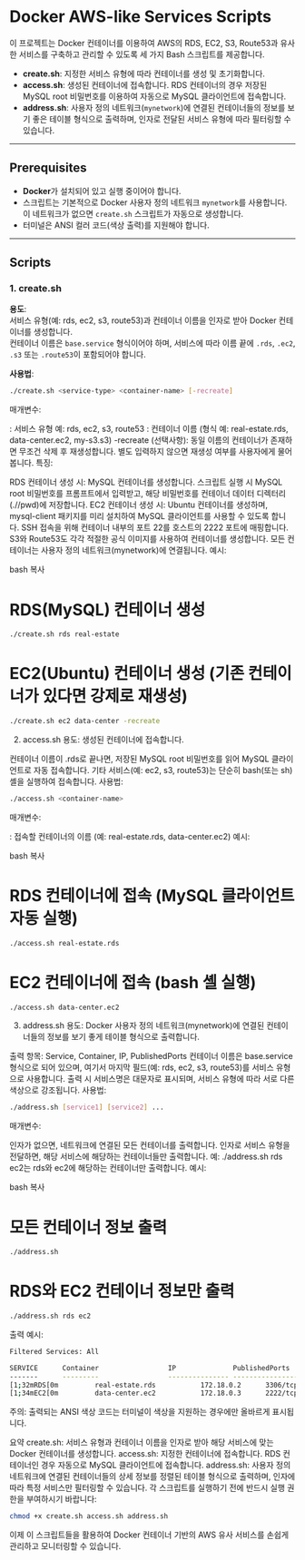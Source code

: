 # Docker AWS-like Services Scripts

이 프로젝트는 Docker 컨테이너를 이용하여 AWS의 RDS, EC2, S3, Route53과 유사한 서비스를 구축하고 관리할 수 있도록 세 가지 Bash 스크립트를 제공합니다.

- **create.sh**: 지정한 서비스 유형에 따라 컨테이너를 생성 및 초기화합니다.
- **access.sh**: 생성된 컨테이너에 접속합니다. RDS 컨테이너의 경우 저장된 MySQL root 비밀번호를 이용하여 자동으로 MySQL 클라이언트에 접속합니다.
- **address.sh**: 사용자 정의 네트워크(`mynetwork`)에 연결된 컨테이너들의 정보를 보기 좋은 테이블 형식으로 출력하며, 인자로 전달된 서비스 유형에 따라 필터링할 수 있습니다.

---

## Prerequisites

- **Docker**가 설치되어 있고 실행 중이어야 합니다.
- 스크립트는 기본적으로 Docker 사용자 정의 네트워크 `mynetwork`를 사용합니다.  
  이 네트워크가 없으면 `create.sh` 스크립트가 자동으로 생성합니다.
- 터미널은 ANSI 컬러 코드(색상 출력)를 지원해야 합니다.

---

## Scripts

### 1. create.sh

**용도**:  
서비스 유형(예: rds, ec2, s3, route53)과 컨테이너 이름을 인자로 받아 Docker 컨테이너를 생성합니다.  
컨테이너 이름은 `base.service` 형식이어야 하며, 서비스에 따라 이름 끝에 `.rds`, `.ec2`, `.s3` 또는 `.route53`이 포함되어야 합니다.

**사용법**:
```bash
./create.sh <service-type> <container-name> [-recreate]
```
매개변수:

<service-type>: 서비스 유형
예: rds, ec2, s3, route53
<container-name>: 컨테이너 이름 (형식 예: real-estate.rds, data-center.ec2, my-s3.s3)
-recreate (선택사항): 동일 이름의 컨테이너가 존재하면 무조건 삭제 후 재생성합니다.
별도 입력하지 않으면 재생성 여부를 사용자에게 물어봅니다.
특징:

RDS 컨테이너 생성 시:
MySQL 컨테이너를 생성합니다.
스크립트 실행 시 MySQL root 비밀번호를 프롬프트에서 입력받고, 해당 비밀번호를 컨테이너 데이터 디렉터리(./<container-name>/pwd)에 저장합니다.
EC2 컨테이너 생성 시:
Ubuntu 컨테이너를 생성하며, mysql-client 패키지를 미리 설치하여 MySQL 클라이언트를 사용할 수 있도록 합니다.
SSH 접속을 위해 컨테이너 내부의 포트 22를 호스트의 2222 포트에 매핑합니다.
S3와 Route53도 각각 적절한 공식 이미지를 사용하여 컨테이너를 생성합니다.
모든 컨테이너는 사용자 정의 네트워크(mynetwork)에 연결됩니다.
예시:

bash
복사
# RDS(MySQL) 컨테이너 생성
```bash
./create.sh rds real-estate
```
# EC2(Ubuntu) 컨테이너 생성 (기존 컨테이너가 있다면 강제로 재생성)

```bash
./create.sh ec2 data-center -recreate
```

2. access.sh
용도:
생성된 컨테이너에 접속합니다.

컨테이너 이름이 .rds로 끝나면, 저장된 MySQL root 비밀번호를 읽어 MySQL 클라이언트로 자동 접속합니다.
기타 서비스(예: ec2, s3, route53)는 단순히 bash(또는 sh) 셸을 실행하여 접속합니다.
사용법:

```bash
./access.sh <container-name>
```
매개변수:

<container-name>: 접속할 컨테이너의 이름 (예: real-estate.rds, data-center.ec2)
예시:

bash
복사
# RDS 컨테이너에 접속 (MySQL 클라이언트 자동 실행)
```bash
./access.sh real-estate.rds
```

# EC2 컨테이너에 접속 (bash 셸 실행)
```bash
./access.sh data-center.ec2
```
3. address.sh
용도:
Docker 사용자 정의 네트워크(mynetwork)에 연결된 컨테이너들의 정보를 보기 좋게 테이블 형식으로 출력합니다.

출력 항목: Service, Container, IP, PublishedPorts
컨테이너 이름은 base.service 형식으로 되어 있으며, 여기서 마지막 필드(예: rds, ec2, s3, route53)를 서비스 유형으로 사용합니다.
출력 시 서비스명은 대문자로 표시되며, 서비스 유형에 따라 서로 다른 색상으로 강조됩니다.
사용법:

```bash
./address.sh [service1] [service2] ...
```
매개변수:

인자가 없으면, 네트워크에 연결된 모든 컨테이너를 출력합니다.
인자로 서비스 유형을 전달하면, 해당 서비스에 해당하는 컨테이너들만 출력합니다.
예: ./address.sh rds ec2는 rds와 ec2에 해당하는 컨테이너만 출력합니다.
예시:

bash
복사
# 모든 컨테이너 정보 출력
```bash
./address.sh
```

# RDS와 EC2 컨테이너 정보만 출력
```bash
./address.sh rds ec2
```
출력 예시:

```bash
Filtered Services: All

SERVICE      Container                 IP              PublishedPorts
-------      ---------                 --------------- --------------------------------------------------
[1;32mRDS[0m         real-estate.rds           172.18.0.2      3306/tcp -> 0.0.0.0:3306;33060/tcp -> 0.0.0.0:33060
[1;34mEC2[0m         data-center.ec2           172.18.0.3      2222/tcp -> 0.0.0.0:2222
```

주의: 출력되는 ANSI 색상 코드는 터미널이 색상을 지원하는 경우에만 올바르게 표시됩니다.

요약
create.sh: 서비스 유형과 컨테이너 이름을 인자로 받아 해당 서비스에 맞는 Docker 컨테이너를 생성합니다.
access.sh: 지정한 컨테이너에 접속합니다. RDS 컨테이너인 경우 자동으로 MySQL 클라이언트에 접속합니다.
address.sh: 사용자 정의 네트워크에 연결된 컨테이너들의 상세 정보를 정렬된 테이블 형식으로 출력하며, 인자에 따라 특정 서비스만 필터링할 수 있습니다.
각 스크립트를 실행하기 전에 반드시 실행 권한을 부여하시기 바랍니다:
```bash
chmod +x create.sh access.sh address.sh
```
이제 이 스크립트들을 활용하여 Docker 컨테이너 기반의 AWS 유사 서비스를 손쉽게 관리하고 모니터링할 수 있습니다.
